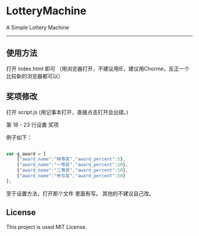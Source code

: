 # LotteryMachine
A Simple Lottery Machine 

----

## 使用方法

打开 index.html 即可 （用浏览器打开，不建议用IE，建议用Chorme，反正一个比较新的浏览器都可以）


## 奖项修改

打开 script.js (用记事本打开，直接点击打开会出错。)

第 18 - 23 行设置 奖项

例子如下：

```javascript

var g_award = [
    {"award_name":"特等奖","award_percent":5},
    {"award_name":"一等奖","award_percent":10},
    {"award_name":"二等奖","award_percent":10},
    {"award_name":"参与奖","award_percent":50}
];

```
至于设置方法，打开那个文件 里面有写。
其他的不建议自己改。


## License

This project is used MIT License.